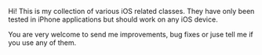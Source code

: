 Hi! This is my collection of various iOS related classes. They have only been
tested in iPhone applications but should work on any iOS device.

You are very welcome to send me improvements, bug fixes or juse tell me if
you use any of them.
